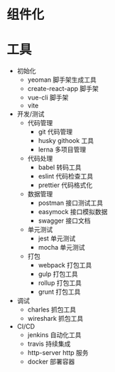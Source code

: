# 组件化

# 工具

- 初始化
  - yeoman 脚手架生成工具
  - create-react-app 脚手架
  - vue-cli 脚手架
  - vite
- 开发/测试
  - 代码管理
    - git 代码管理
    - husky githook 工具
    - lerna 多项目管理
  - 代码处理
    - babel 转码工具
    - eslint 代码检查工具
    - prettier 代码格式化
  - 数据管理
    - postman 接口测试工具
    - easymock 接口模拟数据
    - swagger 接口文档
  - 单元测试
    - jest 单元测试
    - mocha 单元测试
  - 打包
    - webpack 打包工具
    - gulp 打包工具
    - rollup 打包工具
    - grunt 打包工具
- 调试
  - charles 抓包工具
  - wireshark 抓包工具
- CI/CD
  - jenkins 自动化工具
  - travis 持续集成
  - http-server http 服务
  - docker 部署容器
